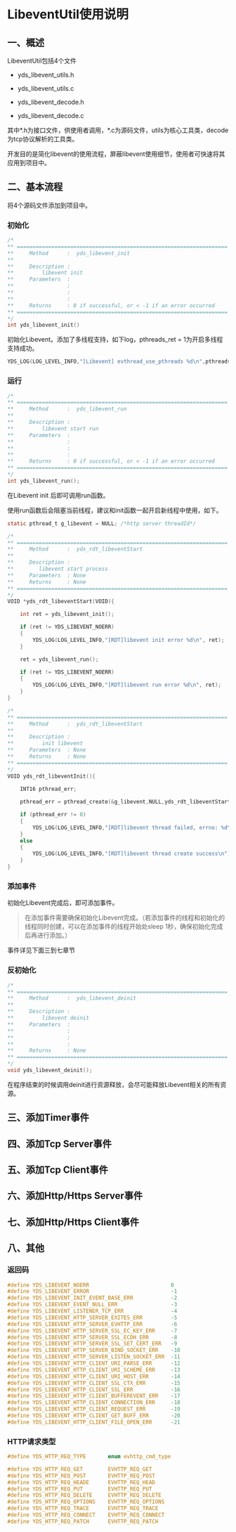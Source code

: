 # LibeventUtil使用说明

## 一、概述

LibeventUtil包括4个文件

- yds_libevent_utils.h

- yds_libevent_utils.c

- yds_libevent_decode.h

- yds_libevent_decode.c

其中\*.h为接口文件，供使用者调用，\*.c为源码文件，utils为核心工具类，decode为tcp协议解析的工具类。

开发目的是简化libevent的使用流程，屏蔽libevent使用细节，使用者可快速将其应用到项目中。

## 二、基本流程

将4个源码文件添加到项目中。

### 初始化

```c
/*
** ===================================================================
**     Method      :  yds_libevent_init
**
**     Description :
**         libevent init
**     Parameters  : 
**                 : 
**                 : 
**                 : 
**     Returns     : 0 if successful, or < -1 if an error occurred
** ===================================================================
*/
int yds_libevent_init()
```

初始化Libevent。添加了多线程支持，如下log，pthreads_ret = 1为开启多线程支持成功。

```c
YDS_LOG(LOG_LEVEL_INFO,"[Libevent] evthread_use_pthreads %d\n",pthreads_ret);
```

### 运行

```c
/*
** ===================================================================
**     Method      :  yds_libevent_run
**
**     Description :
**         libevent start run
**     Parameters  : 
**                 : 
**                 : 
**                 : 
**     Returns     : 0 if successful, or < -1 if an error occurred
** ===================================================================
*/
int yds_libevent_run();
```

在Libevent init 后即可调用run函数。

使用run函数后会阻塞当前线程，建议和init函数一起开启新线程中使用，如下。

```c
static pthread_t g_libevent = NULL; /*http server threadId*/

/*
** ===================================================================
**     Method      :  yds_rdt_libeventStart 
**
**     Description :
**        libevent start process
**     Parameters  : None
**     Returns     : None
** ===================================================================
*/
VOID *yds_rdt_libeventStart(VOID){

	int ret = yds_libevent_init();

	if (ret != YDS_LIBEVENT_NOERR)
	{
		YDS_LOG(LOG_LEVEL_INFO,"[RDT]libevent init error %d\n", ret);
	}

	ret = yds_libevent_run();

	if (ret != YDS_LIBEVENT_NOERR)
	{
		YDS_LOG(LOG_LEVEL_INFO,"[RDT]libevent run error %d\n", ret);
	}
}

/*
** ===================================================================
**     Method      :  yds_rdt_libeventStart
**
**     Description :
**         init libevent 
**     Parameters  : None
**     Returns     : None
** ===================================================================
*/
VOID yds_rdt_libeventInit(){
	
	INT16 pthread_err;

    pthread_err = pthread_create(&g_libevent,NULL,yds_rdt_libeventStart,NULL);

    if (pthread_err != 0)
    {
        YDS_LOG(LOG_LEVEL_INFO,"[RDT]libevent thread failed, errno: %d\n", errnoGet());
    }
    else
    {
        YDS_LOG(LOG_LEVEL_INFO,"[RDT]libevent thread create success\n");
    }
}

```

### 添加事件

初始化Libevent完成后，即可添加事件。

> 在添加事件需要确保初始化Libevent完成。（若添加事件的线程和初始化的线程同时创建，可以在添加事件的线程开始处sleep 1秒，确保初始化完成后再进行添加。）

事件详见下面三到七章节

### 反初始化

```c
/*
** ===================================================================
**     Method      :  yds_libevent_deinit
**
**     Description :
**         libevent deinit
**     Parameters  : 
**                 : 
**                 : 
**                 : 
**     Returns     : None
** ===================================================================
*/
void yds_libevent_deinit();
```

在程序结束的时候调用deinit进行资源释放，会尽可能释放Libevent相关的所有资源。

## 三、添加Timer事件



## 四、添加Tcp Server事件



## 五、添加Tcp Client事件





## 六、添加Http/Https Server事件





## 七、添加Http/Https Client事件





## 八、其他



### 返回码

```c
#define YDS_LIBEVENT_NOERR							0
#define YDS_LIBEVENT_ERROR							-1
#define YDS_LIBEVENT_INIT_EVENT_BASE_ERR			-2
#define YDS_LIBEVENT_EVENT_NULL_ERR					-3
#define YDS_LIBEVENT_LISTENER_TCP_ERR				-4
#define YDS_LIBEVENT_HTTP_SERVER_EXITES_ERR			-5
#define YDS_LIBEVENT_HTTP_SERVER_EVHTTP_ERR			-6
#define YDS_LIBEVENT_HTTP_SERVER_SSL_EC_KEY_ERR		-7
#define YDS_LIBEVENT_HTTP_SERVER_SSL_ECDH_ERR		-8
#define YDS_LIBEVENT_HTTP_SERVER_SSL_SET_CERT_ERR	-9
#define YDS_LIBEVENT_HTTP_SERVER_BIND_SOCKET_ERR	-10
#define YDS_LIBEVENT_HTTP_SERVER_LISTEN_SOCKET_ERR	-11
#define YDS_LIBEVENT_HTTP_CLIENT_URI_PARSE_ERR		-12
#define YDS_LIBEVENT_HTTP_CLIENT_URI_SCHEME_ERR		-13
#define YDS_LIBEVENT_HTTP_CLIENT_URI_HOST_ERR		-14
#define YDS_LIBEVENT_HTTP_CLIENT_SSL_CTX_ERR		-15
#define YDS_LIBEVENT_HTTP_CLIENT_SSL_ERR			-16
#define YDS_LIBEVENT_HTTP_CLIENT_BUFFEREVENT_ERR	-17
#define YDS_LIBEVENT_HTTP_CLIENT_CONNECTION_ERR		-18
#define YDS_LIBEVENT_HTTP_CLIENT_REQUEST_ERR		-19
#define YDS_LIBEVENT_HTTP_CLIENT_GET_BUFF_ERR		-20
#define YDS_LIBEVENT_HTTP_CLIENT_FILE_OPEN_ERR		-21

```

### HTTP请求类型

```c
#define YDS_HTTP_REQ_TYPE		enum evhttp_cmd_type

#define YDS_HTTP_REQ_GET 		EVHTTP_REQ_GET    
#define YDS_HTTP_REQ_POST 		EVHTTP_REQ_POST 
#define YDS_HTTP_REQ_HEADE		EVHTTP_REQ_HEAD 
#define YDS_HTTP_REQ_PUT 		EVHTTP_REQ_PUT
#define YDS_HTTP_REQ_DELETE 	EVHTTP_REQ_DELETE
#define YDS_HTTP_REQ_OPTIONS 	EVHTTP_REQ_OPTIONS
#define YDS_HTTP_REQ_TRACE		EVHTTP_REQ_TRACE 
#define YDS_HTTP_REQ_CONNECT 	EVHTTP_REQ_CONNECT 
#define YDS_HTTP_REQ_PATCH 		EVHTTP_REQ_PATCH
```

